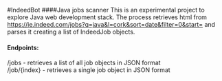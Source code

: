 #IndeedBot
####Java jobs scanner
This is an experimental project to explore Java web development stack. The process
retrieves html from https://ie.indeed.com/jobs?q=java&l=cork&sort=date&filter=0&start=
and parses it creating a list of IndeedJob objects. 
#### Endpoints:
/jobs - retrieves a list of all job objects in JSON format <br>
/job/{index} - retrieves a single job object in JSON format